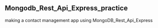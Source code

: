 
## Mongodb_Rest_Api_Express_practice

making a contact management app using MongoDB_Rest_Api_Express
